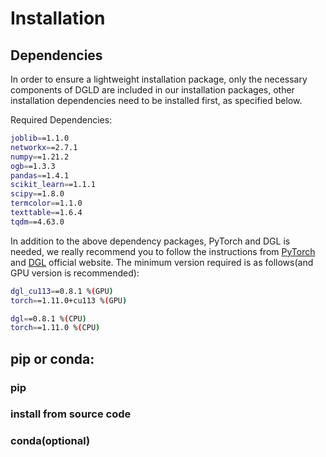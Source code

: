 # Installation
## Dependencies
In order to ensure a lightweight installation package, only the necessary components of DGLD are included in our installation packages, other installation dependencies need to be installed first, as specified below.

Required Dependencies:

```bash
joblib==1.1.0
networkx==2.7.1
numpy==1.21.2
ogb==1.3.3
pandas==1.4.1
scikit_learn==1.1.1
scipy==1.8.0
termcolor==1.1.0
texttable==1.6.4
tqdm==4.63.0
```
In addition to the above dependency packages, PyTorch and DGL is needed, we really recommend you to follow the instructions from [PyTorch](https://pytorch.org/) and [DGL](https://www.dgl.ai/) official website. The minimum version required is as follows(and GPU version is recommended):
```bash
dgl_cu113==0.8.1 %(GPU)
torch==1.11.0+cu113 %(GPU)

dgl==0.8.1 %(CPU)
torch==1.11.0 %(CPU)
```

## pip or conda:
### pip
### install from source code
### conda(optional)
